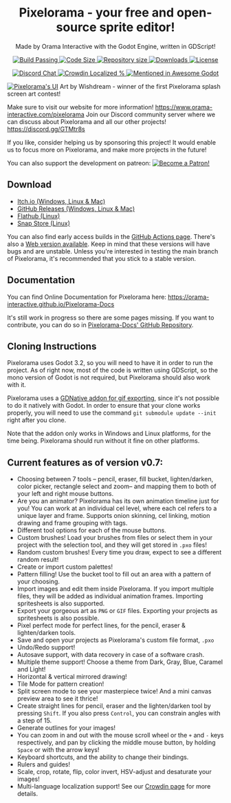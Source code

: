 <p align="center">
    <h1 align = "center">Pixelorama - your free and open-source sprite editor!</h1>
</p>
<p align="center">
    Made by Orama Interactive with the Godot Engine, written in GDScript!
</p>
<p align="center">
    <a href="https://github.com/Orama-Interactive/Pixelorama/actions">
        <img src="https://github.com/Orama-Interactive/Pixelorama/workflows/godot-ci-test/badge.svg" alt="Build Passing" />
    </a>
    <a href="https://github.com/Orama-Interactive/Pixelorama">
        <img src="https://img.shields.io/github/languages/code-size/Orama-Interactive/Pixelorama.svg" alt="Code Size" />
    </a>
    <a href="https://github.com/Orama-Interactive/Pixelorama">
        <img src="https://img.shields.io/github/repo-size/Orama-Interactive/Pixelorama.svg" alt="Repository size" />
    </a>
    <a href="https://github.com/Orama-Interactive/Pixelorama/releases">
        <img src="https://img.shields.io/github/downloads/Orama-Interactive/Pixelorama/total?color=lightgreen" alt="Downloads" />
    </a>
    <a href="https://github.com/Orama-Interactive/Pixelorama/blob/master/LICENSE">
        <img src="https://img.shields.io/github/license/Orama-Interactive/Pixelorama.svg" alt="License" />
    </a>
</p>
<p align="center">
    <a href="https://discord.gg/GTMtr8s">
        <img src="https://discordapp.com/api/guilds/645793202393186339/embed.png" alt="Discord Chat" />
    </a>
    <a href="https://crowdin.com/project/pixelorama">
        <img src="https://badges.crowdin.net/pixelorama/localized.svg" alt="Crowdin Localized %" />
    </a>
    <a href="https://github.com/godotengine/awesome-godot">
        <img src="https://awesome.re/mentioned-badge.svg" alt="Mentioned in Awesome Godot" />
    </a>
</p>
 
[![Pixelorama's UI](https://static.wixstatic.com/media/673cdd_061f5f9602ea4c35b6d4f3c50713d36a~mv2.png)](https://www.youtube.com/watch?v=NLb0TNxZ27E&list=PLVEP1Zz6BUpBiQC0CB6eNBhhLF4tEwBB-&index=10)
Art by Wishdream - winner of the first Pixelorama splash screen art contest!

Make sure to visit our website for more information! https://www.orama-interactive.com/pixelorama
Join our Discord community server​ where we can discuss about Pixelorama and all our other projects! https://discord.gg/GTMtr8s

If you like, consider helping us by sponsoring this project! It would enable us to focus more on Pixelorama, and make more projects in the future!

You can also support the development on patreon: [![Become a Patron!](https://c5.patreon.com/external/logo/become_a_patron_button.png)](https://patreon.com/OramaInteractive)

## Download
- [Itch.io (Windows, Linux & Mac)](https://orama-interactive.itch.io/pixelorama)
- [GitHub Releases (Windows, Linux & Mac)](https://github.com/Orama-Interactive/Pixelorama/releases)
- [Flathub (Linux)](https://flathub.org/apps/details/com.orama_interactive.Pixelorama)
- [Snap Store (Linux)](https://snapcraft.io/pixelorama)

You can also find early access builds in the [GitHub Actions page](https://github.com/Orama-Interactive/Pixelorama/actions). There's also a [Web version available](https://orama-interactive.github.io/Pixelorama/early_access/).
Keep in mind that these versions will have bugs and are unstable. Unless you're interested in testing the main branch of Pixelorama, it's recommended that you stick to a stable version.

## Documentation
You can find Online Documentation for Pixelorama here: https://orama-interactive.github.io/Pixelorama-Docs

It's still work in progress so there are some pages missing. If you want to contribute, you can do so in [Pixelorama-Docs' GitHub Repository](https://github.com/Orama-Interactive/Pixelorama-Docs).

## Cloning Instructions
Pixelorama uses Godot 3.2, so you will need to have it in order to run the project.
As of right now, most of the code is written using GDScript, so the mono version of Godot is not required, but Pixelorama should also work with it.

Pixelorama uses a [GDNative addon for gif exporting](https://github.com/novhack/godot-gifexporter), since it's not possible to do it natively with Godot. In order to ensure that your clone works properly, you will need to use the command `git submodule update --init` right after you clone.

Note that the addon only works in Windows and Linux platforms, for the time being. Pixelorama should run without it fine on other platforms. 

## Current features as of version v0.7:

- Choosing between 7 tools – pencil, eraser, fill bucket, lighten/darken, color picker, rectangle select and zoom– and mapping them to both of your left and right mouse buttons.
- Are you an animator? Pixelorama has its own animation timeline just for you! You can work at an individual cel level, where each cel refers to a unique layer and frame. Supports onion skinning, cel linking, motion drawing and frame grouping with tags.
- Different tool options for each of the mouse buttons.
- Custom brushes! Load your brushes from files or select them in your project with the selection tool, and they will get stored in `.pxo` files!
- Random custom brushes! Every time you draw, expect to see a different random result!
- Create or import custom palettes!
- Pattern filling! Use the bucket tool to fill out an area with a pattern of your choosing.
- Import images and edit them inside Pixelorama. If you import multiple files, they will be added as individual animation frames. Importing spritesheets is also supported.
- Export your gorgeous art as `PNG` or `GIF` files. Exporting your projects as spritesheets is also possible.
- Pixel perfect mode for perfect lines, for the pencil, eraser & lighten/darken tools.
- Save and open your projects as Pixelorama's custom file format, `.pxo`
- Undo/Redo support!
- Autosave support, with data recovery in case of a software crash.
- Multiple theme support! Choose a theme from Dark, Gray, Blue, Caramel and Light!
- Horizontal & vertical mirrored drawing!
- Tile Mode for pattern creation!
- Split screen mode to see your masterpiece twice! And a mini canvas preview area to see it thrice!
- Create straight lines for pencil, eraser and the lighten/darken tool by pressing `Shift`. If you also press `Control`, you can constrain angles with a step of 15.
- Generate outlines for your images!
- Υou can zoom in and out with the mouse scroll wheel or the `+` and `-` keys respectively, and pan by clicking the middle mouse button, by holding `Space` or with the arrow keys!
- Keyboard shortcuts, and the ability to change their bindings.
- Rulers and guides!
- Scale, crop, rotate, flip, color invert, HSV-adjust and desaturate your images!
- Multi-language localization support! See our [Crowdin page](https://crowdin.com/project/pixelorama) for more details.
